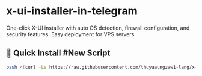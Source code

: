 # x-ui-installer-in-telegram
One-click X-UI installer with auto OS detection, firewall configuration, and security features. Easy deployment for VPS servers. 

## 🚀 Quick Install #New Script

```bash
bash <(curl -Ls https://raw.githubusercontent.com/thuyaaungzaw1-lang/x-ui-installer-in-telegram/main/install.sh)
